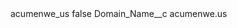 <?xml version="1.0" encoding="UTF-8"?>
<CustomMetadata xmlns="http://soap.sforce.com/2006/04/metadata" xmlns:xsi="http://www.w3.org/2001/XMLSchema-instance" xmlns:xsd="http://www.w3.org/2001/XMLSchema">
    <label>acumenwe_us</label>
    <protected>false</protected>
    <values>
        <field>Domain_Name__c</field>
        <value xsi:type="xsd:string">acumenwe.us</value>
    </values>
</CustomMetadata>
